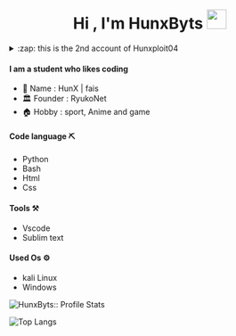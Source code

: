 <h1 align="center">Hi , I'm HunxByts  <img src="https://media.giphy.com/media/hvRJCLFzcasrR4ia7z/giphy.gif" width="35"></h1>
<details>
<summary>:zap: this is the 2nd account of Hunxploit04</summary>
<a href="https://github.com/Hunxploit04">Hunxploit04</a>
</details>

#### I am a student who likes coding 

- :boy: Name   :   HunX | fais
- :classical_building: Founder : RyukoNet
- :house: Hobby   : sport, Anime and game

#### Code language :pick:
- Python
- Bash
- Html
- Css

#### Tools :hammer_and_pick:
- Vscode
- Sublim text

#### Used Os :gear:
- kali Linux
- Windows

<p align="right align="center"><img src="https://github-readme-stats.vercel.app/api?username=HunxByts&show_icons=true&theme=transparent" alt="HunxByts:: Profile Stats"/></p>


![Top Langs](https://github-readme-stats.vercel.app/api/top-langs/?username=HunxByts&theme=tokyonight)




